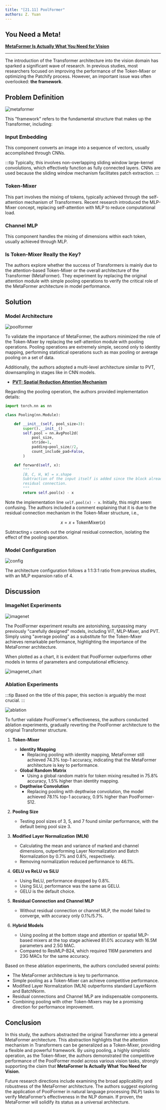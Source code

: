 ```yaml
---
title: "[21.11] PoolFormer"
authors: Z. Yuan
---
```


## You Need a Meta!

[**MetaFormer Is Actually What You Need for Vision**](https://arxiv.org/abs/2111.11418)

---

The introduction of the Transformer architecture into the vision domain has sparked a significant wave of research. In previous studies, most researchers focused on improving the performance of the Token-Mixer or optimizing the Patchify process. However, an important issue was often overlooked: **the framework**.

## Problem Definition

![metaformer](./img/img1.jpg)

This "framework" refers to the fundamental structure that makes up the Transformer, including:

### Input Embedding

This component converts an image into a sequence of vectors, usually accomplished through CNNs.

:::tip
Typically, this involves non-overlapping sliding window large-kernel convolutions, which effectively function as fully connected layers. CNNs are used because the sliding window mechanism facilitates patch extraction.
:::

### Token-Mixer

This part involves the mixing of tokens, typically achieved through the self-attention mechanism of Transformers. Recent research introduced the MLP-Mixer concept, replacing self-attention with MLP to reduce computational load.

### Channel MLP

This component handles the mixing of dimensions within each token, usually achieved through MLP.

### Is Token-Mixer Really the Key?

The authors explore whether the success of Transformers is mainly due to the attention-based Token-Mixer or the overall architecture of the Transformer (MetaFormer). They experiment by replacing the original attention module with simple pooling operations to verify the critical role of the MetaFormer architecture in model performance.

## Solution

### Model Architecture

![poolformer](./img/img2.jpg)

To validate the importance of MetaFormer, the authors minimized the role of the Token-Mixer by replacing the self-attention module with pooling operations. Pooling operations are extremely simple, second only to identity mapping, performing statistical operations such as max pooling or average pooling on a set of data.

Additionally, the authors adopted a multi-level architecture similar to PVT, downsampling in stages like in CNN models.

- [**PVT: Spatial Reduction Attention Mechanism**](../2102-pvt/index.md)

Regarding the pooling operation, the authors provided implementation details:

```python {20}
import torch.nn as nn

class Pooling(nn.Module):

    def __init__(self, pool_size=3):
        super().__init__()
        self.pool = nn.AvgPool2d(
            pool_size,
            stride=1,
            padding=pool_size//2,
            count_include_pad=False,
        )

    def forward(self, x):
        """
        [B, C, H, W] = x.shape
        Subtraction of the input itself is added since the block already has a
        residual connection.
        """
        return self.pool(x) - x
```

Note the implementation line `self.pool(x) - x`. Initially, this might seem confusing. The authors included a comment explaining that it is due to the residual connection mechanism in the Token-Mixer structure, i.e.,

$$
x = x + \text{TokenMixer}(x)
$$

Subtracting `x` cancels out the original residual connection, isolating the effect of the pooling operation.

### Model Configuration

![config](./img/img3.jpg)

The architecture configuration follows a 1:1:3:1 ratio from previous studies, with an MLP expansion ratio of 4.

## Discussion

### ImageNet Experiments

![imagenet](./img/img4.jpg)

The PoolFormer experiment results are astonishing, surpassing many previously "carefully designed" models, including ViT, MLP-Mixer, and PVT. Simply using "average pooling" as a substitute for the Token-Mixer achieves remarkable performance, highlighting the importance of the MetaFormer architecture.

When plotted as a chart, it is evident that PoolFormer outperforms other models in terms of parameters and computational efficiency.

![imagenet_chart](./img/img5.jpg)

### Ablation Experiments

:::tip
Based on the title of this paper, this section is arguably the most crucial.
:::

![ablation](./img/img6.jpg)

To further validate PoolFormer's effectiveness, the authors conducted ablation experiments, gradually reverting the PoolFormer architecture to the original Transformer structure.

1. **Token-Mixer**

   - **Identity Mapping**
     - Replacing pooling with identity mapping, MetaFormer still achieved 74.3% top-1 accuracy, indicating that the MetaFormer architecture is key to performance.
   - **Global Random Matrix**
     - Using a global random matrix for token mixing resulted in 75.8% accuracy, 1.5% higher than identity mapping.
   - **Depthwise Convolution**
     - Replacing pooling with depthwise convolution, the model achieved 78.1% top-1 accuracy, 0.9% higher than PoolFormer-S12.

2. **Pooling Size**

   - Testing pool sizes of 3, 5, and 7 found similar performance, with the default being pool size 3.

3. **Modified Layer Normalization (MLN)**

   - Calculating the mean and variance of marked and channel dimensions, outperforming Layer Normalization and Batch Normalization by 0.7% and 0.8%, respectively.
   - Removing normalization reduced performance to 46.1%.

4. **GELU vs ReLU vs SiLU**

   - Using ReLU, performance dropped by 0.8%.
   - Using SiLU, performance was the same as GELU.
   - GELU is the default choice.

5. **Residual Connection and Channel MLP**

   - Without residual connection or channel MLP, the model failed to converge, with accuracy only 0.1%/5.7%.

6. **Hybrid Models**
   - Using pooling at the bottom stage and attention or spatial MLP-based mixers at the top stage achieved 81.0% accuracy with 16.5M parameters and 2.5G MAC.
   - Compared to ResMLP-B24, which required 116M parameters and 23G MACs for the same accuracy.

Based on these ablation experiments, the authors concluded several points:

- The MetaFormer architecture is key to performance.
- Simple pooling as a Token-Mixer can achieve competitive performance.
- Modified Layer Normalization (MLN) outperforms standard LayerNorm and BatchNorm.
- Residual connections and Channel MLP are indispensable components.
- Combining pooling with other Token-Mixers may be a promising direction for performance improvement.

## Conclusion

In this study, the authors abstracted the original Transformer into a general MetaFormer architecture. This abstraction highlights that the attention mechanism in Transformers can be generalized as a Token-Mixer, providing a flexible and powerful framework. By using pooling, a highly simplistic operation, as the Token-Mixer, the authors demonstrated the competitive performance of the PoolFormer model across various vision tasks, strongly supporting the claim that **MetaFormer Is Actually What You Need for Vision**.

Future research directions include examining the broad applicability and robustness of the MetaFormer architecture. The authors suggest exploring the application of PoolFormer in natural language processing (NLP) tasks to verify MetaFormer’s effectiveness in the NLP domain. If proven, the MetaFormer will solidify its status as a universal architecture.
